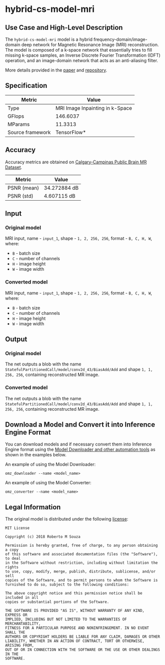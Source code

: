 # hybrid-cs-model-mri

## Use Case and High-Level Description

The `hybrid-cs-model-mri` model is a hybrid frequency-domain/image-domain deep network for Magnetic Resonance Image (MRI) reconstruction. The model is composed of a k-space network that essentially tries to fill missing k-space samples, an Inverse Discrete Fourier Transformation (IDFT) operation, and an image-domain network that acts as an anti-aliasing filter.

More details provided in the [paper](https://arxiv.org/abs/1810.12473) and [repository](https://github.com/rmsouza01/Hybrid-CS-Model-MRI).

## Specification

| Metric                          | Value                                     |
|---------------------------------|-------------------------------------------|
| Type                            | MRI Image Inpainting in k-Space           |
| GFlops                          | 146.6037                                  |
| MParams                         | 11.3313                                   |
| Source framework                | TensorFlow\*                              |

## Accuracy

Accuracy metrics are obtained on [Calgary-Campinas Public Brain MR Dataset](https://sites.google.com/view/calgary-campinas-dataset/home).

| Metric      | Value        |
| ----------- | ------------ |
| PSNR (mean) | 34.272884 dB |
| PSNR (std)  | 4.607115 dB  |

## Input

### Original model

MRI input, name - `input_1`, shape - `1, 2, 256, 256`, format - `B, C, H, W`, where:

- `B` - batch size
- `C` - number of channels
- `H` - image height
- `W` - image width

### Converted model

MRI input, name - `input_1`, shape - `1, 2, 256, 256`, format - `B, C, H, W`, where:

- `B` - batch size
- `C` - number of channels
- `H` - image height
- `W` - image width

## Output

### Original model

The net outputs a blob with the name `StatefulPartitionedCall/model/conv2d_43/BiasAdd/Add` and shape `1, 1, 256, 256`, containing reconstructed MR image.

### Converted model

The net outputs a blob with the name `StatefulPartitionedCall/model/conv2d_43/BiasAdd/Add` and shape `1, 1, 256, 256`, containing reconstructed MR image.

## Download a Model and Convert it into Inference Engine Format

You can download models and if necessary convert them into Inference Engine format using the [Model Downloader and other automation tools](../../../tools/model_tools/README.md) as shown in the examples below.

An example of using the Model Downloader:
```
omz_downloader --name <model_name>
```

An example of using the Model Converter:
```
omz_converter --name <model_name>
```

## Legal Information

The original model is distributed under the following
[license](https://raw.githubusercontent.com/rmsouza01/Hybrid-CS-Model-MRI/2ede2f96161ce70dcdc922371fe6b6b254aafcc8/LICENSE):

```
MIT License

Copyright (c) 2018 Roberto M Souza

Permission is hereby granted, free of charge, to any person obtaining a copy
of this software and associated documentation files (the "Software"), to deal
in the Software without restriction, including without limitation the rights
to use, copy, modify, merge, publish, distribute, sublicense, and/or sell
copies of the Software, and to permit persons to whom the Software is
furnished to do so, subject to the following conditions:

The above copyright notice and this permission notice shall be included in all
copies or substantial portions of the Software.

THE SOFTWARE IS PROVIDED "AS IS", WITHOUT WARRANTY OF ANY KIND, EXPRESS OR
IMPLIED, INCLUDING BUT NOT LIMITED TO THE WARRANTIES OF MERCHANTABILITY,
FITNESS FOR A PARTICULAR PURPOSE AND NONINFRINGEMENT. IN NO EVENT SHALL THE
AUTHORS OR COPYRIGHT HOLDERS BE LIABLE FOR ANY CLAIM, DAMAGES OR OTHER
LIABILITY, WHETHER IN AN ACTION OF CONTRACT, TORT OR OTHERWISE, ARISING FROM,
OUT OF OR IN CONNECTION WITH THE SOFTWARE OR THE USE OR OTHER DEALINGS IN THE
SOFTWARE.
```
